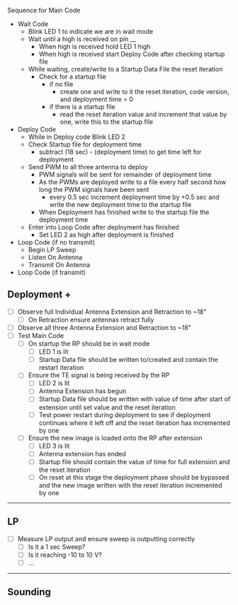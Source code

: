 Sequence for Main Code
- Wait Code
	- Blink LED 1 to indicate we are in wait mode
	- Wait until a high is received on pin __
		- When high is received hold LED 1 high
		- When high is received start Deploy Code after checking startup file
	- While waiting, create/write to a Startup Data File the reset iteration
		- Check for a startup file
			- if no file
				- create one and write to it the reset iteration, code version, and deployment time = 0
			- if there is a startup file
				- read the reset iteration value and increment that value by one, write this to the startup file
- Deploy Code
	- While in Deploy code Blink LED 2
	- Check Startup file for deployment time 
		- subtract (18 sec) - (deployment time) to get time left for deployment
	- Send PWM to all three antenna to deploy
		- PWM signals will be sent for remainder of deployment time
		- As the PWMs are deployed write to a file every half second how long the PWM signals have been sent
			- every 0.5 sec increment deployment time by +0.5 sec and write the new deployment time to the startup file
		- When Deployment has finished write to the startup file the deployment time
	- Enter into Loop Code after deployment has finished
		- Set LED 2 as high after deployment is finished
- Loop Code (if no transmit)
	- Begin LP Sweep
	- Listen On Antenna
	- Transmit On Antenna
- Loop Code (if transmit)

## Deployment +
- [ ] Observe full Individual Antenna Extension and Retraction to ~18"
	- [ ] On Retraction ensure antennas retract fully
- [ ] Observe all three Antenna Extension and Retraction to ~18"
- [ ] Test Main Code
	- [ ] On startup the RP should be in wait mode
		- [ ]  LED 1 is lit
		- [ ] Startup Data file should be written to/created and contain the restart iteration
	- [ ] Ensure the TE signal is being received by the RP
		- [ ] LED 2 is lit
		- [ ] Antenna Extension has begun
		- [ ] Startup Data file should be written with value of time after start of extension until set value and the reset iteration
		- [ ] Test power restart during deployment to see if deployment continues where it left off and the reset iteration has incremented by one
	- [ ] Ensure the new image is loaded onto the RP after extension
		- [ ] LED 3 is lit
		- [ ] Antenna extension has ended
		- [ ] Startup file should contain the value of time for full extension and the reset iteration
		- [ ] On reset at this stage the deployment phase should be bypassed and the new image written with the reset iteration incremented by one

---
## LP
- [ ] Measure LP output and ensure sweep is outputting correctly
	- [ ] Is it a 1 sec Sweep?
	- [ ] Is it reaching -10 to 10 V?
	- [ ] ...
---
## Sounding
